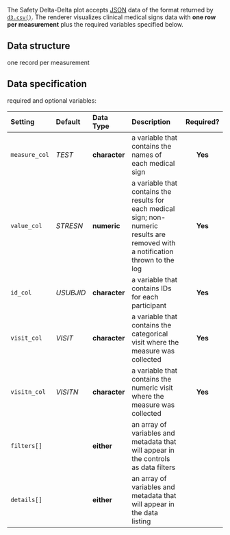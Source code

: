 The Safety Delta-Delta plot accepts [JSON](https://en.wikipedia.org/wiki/JSON) data of the format returned by [`d3.csv()`](https://github.com/d3/d3-3.x-api-reference/blob/master/CSV.md). The renderer visualizes clinical medical signs data with **one row per measurement** plus the required variables specified below.

## Data structure
one record per measurement

## Data specification
required and optional variables:

| Setting | Default | Data Type | Description | Required? |
|:--------|:--------|:----------|:------------|:---------:|
|`measure_col`|_TEST_|**character**|a variable that contains the names of each medical sign|**Yes**|
|`value_col`|_STRESN_|**numeric**|a variable that contains the results for each medical sign; non-numeric results are removed with a notification thrown to the log|**Yes**|
|`id_col`|_USUBJID_|**character**|a variable that contains IDs for each participant|**Yes**|
|`visit_col`|_VISIT_|**character**|a variable that contains the categorical visit where the measure was collected|**Yes**|
|`visitn_col`|_VISITN_|**character**|a variable that contains the numeric visit where the measure was collected|**Yes**|
|`filters[]`||**either**|an array of variables and metadata that will appear in the controls as data filters||
|`details[]`||**either**|an array of variables and metadata that will appear in the data listing||